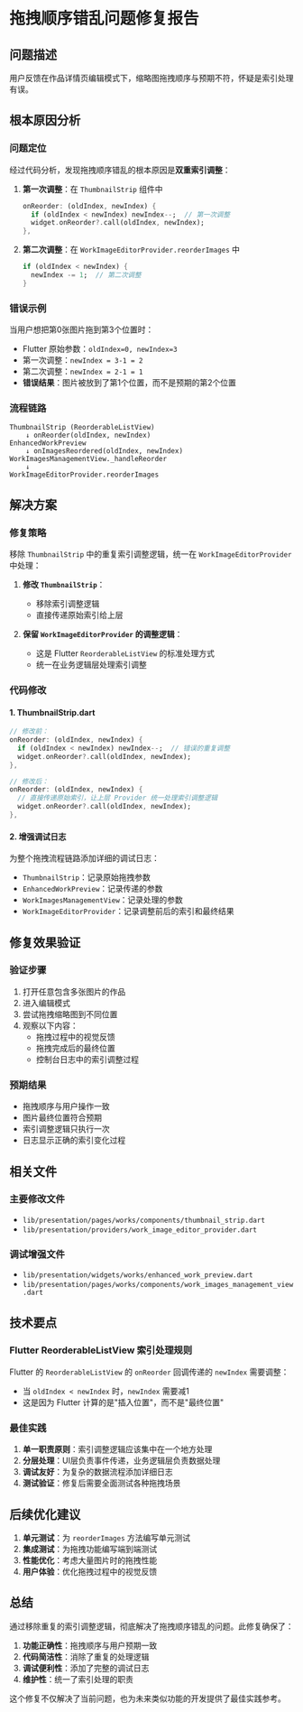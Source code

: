 # 拖拽顺序错乱问题修复报告

## 问题描述

用户反馈在作品详情页编辑模式下，缩略图拖拽顺序与预期不符，怀疑是索引处理有误。

## 根本原因分析

### 问题定位

经过代码分析，发现拖拽顺序错乱的根本原因是**双重索引调整**：

1. **第一次调整**：在 `ThumbnailStrip` 组件中
   ```dart
   onReorder: (oldIndex, newIndex) {
     if (oldIndex < newIndex) newIndex--;  // 第一次调整
     widget.onReorder?.call(oldIndex, newIndex);
   },
   ```

2. **第二次调整**：在 `WorkImageEditorProvider.reorderImages` 中
   ```dart
   if (oldIndex < newIndex) {
     newIndex -= 1;  // 第二次调整  
   }
   ```

### 错误示例

当用户想把第0张图片拖到第3个位置时：
- Flutter 原始参数：`oldIndex=0, newIndex=3`
- 第一次调整：`newIndex = 3-1 = 2`
- 第二次调整：`newIndex = 2-1 = 1`
- **错误结果**：图片被放到了第1个位置，而不是预期的第2个位置

### 流程链路

```
ThumbnailStrip (ReorderableListView)
    ↓ onReorder(oldIndex, newIndex)
EnhancedWorkPreview 
    ↓ onImagesReordered(oldIndex, newIndex)
WorkImagesManagementView._handleReorder
    ↓ 
WorkImageEditorProvider.reorderImages
```

## 解决方案

### 修复策略

移除 `ThumbnailStrip` 中的重复索引调整逻辑，统一在 `WorkImageEditorProvider` 中处理：

1. **修改 `ThumbnailStrip`**：
   - 移除索引调整逻辑
   - 直接传递原始索引给上层

2. **保留 `WorkImageEditorProvider` 的调整逻辑**：
   - 这是 Flutter `ReorderableListView` 的标准处理方式
   - 统一在业务逻辑层处理索引调整

### 代码修改

#### 1. ThumbnailStrip.dart
```dart
// 修改前：
onReorder: (oldIndex, newIndex) {
  if (oldIndex < newIndex) newIndex--;  // 错误的重复调整
  widget.onReorder?.call(oldIndex, newIndex);
},

// 修改后：
onReorder: (oldIndex, newIndex) {
  // 直接传递原始索引，让上层 Provider 统一处理索引调整逻辑
  widget.onReorder?.call(oldIndex, newIndex);
},
```

#### 2. 增强调试日志
为整个拖拽流程链路添加详细的调试日志：
- `ThumbnailStrip`：记录原始拖拽参数
- `EnhancedWorkPreview`：记录传递的参数
- `WorkImagesManagementView`：记录处理的参数
- `WorkImageEditorProvider`：记录调整前后的索引和最终结果

## 修复效果验证

### 验证步骤

1. 打开任意包含多张图片的作品
2. 进入编辑模式
3. 尝试拖拽缩略图到不同位置
4. 观察以下内容：
   - 拖拽过程中的视觉反馈
   - 拖拽完成后的最终位置
   - 控制台日志中的索引调整过程

### 预期结果

- 拖拽顺序与用户操作一致
- 图片最终位置符合预期
- 索引调整逻辑只执行一次
- 日志显示正确的索引变化过程

## 相关文件

### 主要修改文件
- `lib/presentation/pages/works/components/thumbnail_strip.dart`
- `lib/presentation/providers/work_image_editor_provider.dart`

### 调试增强文件
- `lib/presentation/widgets/works/enhanced_work_preview.dart`
- `lib/presentation/pages/works/components/work_images_management_view.dart`

## 技术要点

### Flutter ReorderableListView 索引处理规则

Flutter 的 `ReorderableListView` 的 `onReorder` 回调传递的 `newIndex` 需要调整：
- 当 `oldIndex < newIndex` 时，`newIndex` 需要减1
- 这是因为 Flutter 计算的是"插入位置"，而不是"最终位置"

### 最佳实践

1. **单一职责原则**：索引调整逻辑应该集中在一个地方处理
2. **分层处理**：UI层负责事件传递，业务逻辑层负责数据处理
3. **调试友好**：为复杂的数据流程添加详细日志
4. **测试验证**：修复后需要全面测试各种拖拽场景

## 后续优化建议

1. **单元测试**：为 `reorderImages` 方法编写单元测试
2. **集成测试**：为拖拽功能编写端到端测试
3. **性能优化**：考虑大量图片时的拖拽性能
4. **用户体验**：优化拖拽过程中的视觉反馈

## 总结

通过移除重复的索引调整逻辑，彻底解决了拖拽顺序错乱的问题。此修复确保了：

1. **功能正确性**：拖拽顺序与用户预期一致
2. **代码简洁性**：消除了重复的处理逻辑
3. **调试便利性**：添加了完整的调试日志
4. **维护性**：统一了索引处理的职责

这个修复不仅解决了当前问题，也为未来类似功能的开发提供了最佳实践参考。
